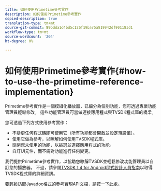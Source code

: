 ```yaml
---
title: 如何使用Primetime參考實作
description: 如何使用Primetime參考實作
copied-description: true
translation-type: tm+mt
source-git-commit: 89bdda1d4bd5c126f19ba75a819942df901183d1
workflow-type: tm+mt
source-wordcount: '204'
ht-degree: 0%

---
```



# 如何使用Primetime參考實作{#how-to-use-the-primetime-reference-implementation}

Primetime參考實作是一個模組化播放器，已細分為個別功能，您可透過專業功能管理員輕鬆修改。 這些功能管理員可當做連接應用程式與TVSDK程式庫的橋梁。

您可透過下列方式使用參考實作：

* 不變更任何程式碼即可使用它（所有功能都會開啟並設定預設值）。
* 使用它做為參考，以瞭解如何使用TVSDK程式庫。
* 關閉您未使用的功能，以挑選並選擇應用程式的功能。
* 自訂UI元件，而不需對功能進行任何變更。

我們提供Primetime參考實作，以協助您瞭解TVSDK並輕鬆修改功能管理員以自訂您的播放器。 不過，請參閱[TVSDK 1.4 for Android程式設計人員指南](https://helpx.adobe.com/content/dam/help/en/primetime/programming-guides/psdk_android.pdf)以取得TVSDK程式庫的詳細資訊。

要輕鬆訪問Javadoc格式的參考實現API文檔，請按一下[此處](https://help.adobe.com/en_US/primetime/api/reference_implementation/android/javadoc/index.html)。
